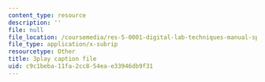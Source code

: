 ```yaml
---
content_type: resource
description: ''
file: null
file_location: /coursemedia/res-5-0001-digital-lab-techniques-manual-spring-2007/c9c1beba11fa2cc854eae33946db9f31_e99nsCAsJrw.srt
file_type: application/x-subrip
resourcetype: Other
title: 3play caption file
uid: c9c1beba-11fa-2cc8-54ea-e33946db9f31
---
```

